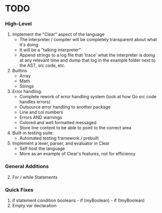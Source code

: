 # TODO

### High-Level
  1. Implement the "Clear" aspect of the language
      - The interpreter / compiler will be completely transparent about what it's doing
      - It will be a "talking interpreter"
      - Append strings to a log file that 'trace' what the interpreter is doing at any relevant time and dump that log in the example folder next to the AST, src code, etc.
  2. Builtins
      - Array
      - Math
      - Strings
  3. Error handling:
      - Complete rework of error handling system (look at how Go src code handles errors)
      - Outsource error handling to another package
      - Line and col numbers
      - Errors AND warnings
      - Colored and well formatted messaged
      - Store line content to be able to point to the correct area
  4. Built-in testing suite:
      - Automated testing framework / prebuilt
  5. Implement a lexer, parser, and evaluator in Clear
      - Self host the language
      - More as an example of Clear's features, not for efficiency 

### General Additions
  2. For / while Statements

### Quick Fixes
  1. if statement condition booleans
    - if (myBoolean)
    - if (!myBoolean)
  2. Empty var declaration